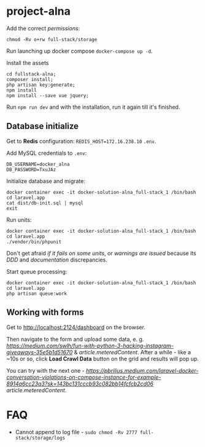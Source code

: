 # project-alna

Add the correct *permissions*:

```
chmod -Rv o+rw full-stack/storage
```

Run launching up docker compose `docker-compose up -d`.

Install the assets
```
cd fullstack-alna;
composer install;
php artisan key:generate;
npm install
npm install --save vue jquery;
```
Run `npm run dev` and with the installation, run it again till it's finished.

## Database initialize

Get to **Redis** configuration: `REDIS_HOST=172.16.238.10` `.env`. 

Add MySQL credentials to `.env`: 
```
DB_USERNAME=docker_alna
DB_PASSWORD=TxuJAz
```

Initialize database and migrate:
```
docker container exec -it docker-solution-alna_full-stack_1 /bin/bash
cd laravel.app
cat dist/db-init.sql | mysql
exit
```

Run units:
```
docker container exec -it docker-solution-alna_full-stack_1 /bin/bash
cd laravel.app
./vendor/bin/phpunit
```

Don't get afraid *if it fails on some units*, or *warnings are issued* because its *DDD* and *documentation* discrepancies.

Start queue processing:
```
docker container exec -it docker-solution-alna_full-stack_1 /bin/bash
cd laravel.app
php artisan queue:work
```

## Working with forms

Get to [http://localhost:2124/dashboard](Dashboard) on the browser.


Then navigate to the form and upload some data, e. g. *https://medium.com/swlh/fun-with-python-3-hacking-instagram-giveaways-35e5b1d51670*
& *article.meteredContent*. After a while - like a ~10s or so, click **Load Crawl Data** button on the grid and results will pop up.

You can try with the next one - *https://pbrilius.medium.com/laravel-docker-conversation-violations-on-compose-instance-for-example-8914a6cc23a3?sk=143bc131cccb93c082bb14fcfcb2cd06* *article.meteredContent*.

# FAQ

* Cannot append to log file - `sudo chmod -Rv 2777 full-stack/storage/logs`